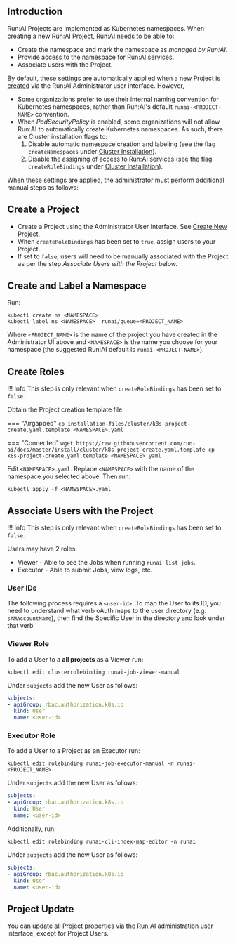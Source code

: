 
## Introduction

Run:AI Projects are implemented as Kubernetes namespaces. When creating a new Run:AI Project, Run:AI needs to be able to:

* Create the namespace and mark the namespace as _managed by Run:AI_.
* Provide access to the namespace for Run:AI services.
* Associate users with the Project. 

By default, these settings are automatically applied when a new Project is [created](../../../../admin-ui-setup/project-setup/#create-a-new-project) via the Run:AI Administrator user interface. However, 

* Some organizations prefer to use their internal naming convention for Kubernetes namespaces, rather than Run:AI's default `runai-<PROJECT-NAME>` convention.
* When _PodSecurityPolicy_ is enabled, some organizations will not allow Run:AI to automatically create Kubernetes namespaces. As such, there are Cluster installation flags to:
    1. Disable automatic namespace creation and labeling (see the flag `createNamespaces` under [Cluster Installation](cluster.md)).
    2. Disable the assigning of access to Run:AI services (see the flag  `createRoleBindings` under [Cluster Installation](cluster.md)).

 When these settings are applied, the administrator must perform additional manual steps as follows:


## Create a Project

* Create a Project using the Administrator User Interface. See [Create New Project](../../../../admin-ui-setup/project-setup/#create-a-new-project). 
* When `createRoleBindings` has been set to `true`, assign users to your Project. 
* If set to `false`, users will need to be manually associated with the Project as per the step _Associate Users with the Project_ below.

## Create and Label a Namespace

Run:
```
kubectl create ns <NAMESPACE> 
kubectl label ns <NAMESPACE>  runai/queue=<PROJECT_NAME>
```
Where  `<PROJECT_NAME>` is the name of the project you have created in the Administrator UI above and `<NAMESPACE>` is the name you choose for your namespace (the suggested Run:AI default is `runai-<PROJECT-NAME>`).

## Create Roles

!!! Info
    This step is only relevant when  `createRoleBindings` has been set to `false`.


Obtain the Project creation template file:

=== "Airgapped"
    ```
    cp installation-files/cluster/k8s-project-create.yaml.template <NAMESPACE>.yaml
    ```

=== "Connected" 
    ```
    wget https://raw.githubusercontent.com/run-ai/docs/master/install/cluster/k8s-project-create.yaml.template
    cp k8s-project-create.yaml.template <NAMESPACE>.yaml
    ```

Edit `<NAMESPACE>.yaml`. Replace `<NAMESPACE>` with the name of the namespace you selected above. Then run:

```
kubectl apply -f <NAMESPACE>.yaml
```


## Associate Users with the Project 

!!! Info
    This step is only relevant when  `createRoleBindings` has been set to `false`.

Users may have 2 roles:

* Viewer - Able to see the Jobs when running `runai list jobs`.
* Executor - Able to submit Jobs, view logs, etc. 

### User IDs

The following process requires a `<user-id>`. To map the User to its ID, you need to understand what verb oAuth maps to the user directory (e.g. `sAMAccountName`), then find the Specific User in the directory and look under that verb

### Viewer Role

To add a User to a __all projects__ as a Viewer run: 

```
kubectl edit clusterrolebinding runai-job-viewer-manual
```

Under `subjects` add the new User as follows:

``` YAML
subjects:
- apiGroup: rbac.authorization.k8s.io
  kind: User
  name: <user-id>
```

### Executor Role

To add a User to a Project as an Executor run: 

```
kubectl edit rolebinding runai-job-executor-manual -n runai-<PROJECT_NAME>
```

Under `subjects` add the new User as follows:


``` YAML
subjects:
- apiGroup: rbac.authorization.k8s.io
  kind: User
  name: <user-id>
```

Additionally, run:

```
kubectl edit rolebinding runai-cli-index-map-editor -n runai
```

Under `subjects` add the new User as follows:


``` YAML
subjects:
- apiGroup: rbac.authorization.k8s.io
  kind: User
  name: <user-id>
```

## Project Update

You can update all Project properties via the Run:AI administration user interface, except for Project Users.

